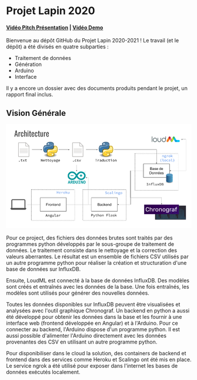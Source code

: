 # Projet Lapin 2020

#### [Vidéo Pitch Présentation](https://www.youtube.com/watch?v=5mi0oyz8Dks) | [Vidéo Demo](https://www.youtube.com/watch?v=I_x9ePzZfyA)

Bienvenue au dépôt GitHub du Projet Lapin 2020-2021 ! Le travail (et le dépôt) a été divisés en quatre subparties :
- Traitement de données
- Génération
- Arduino
- Interface

Il y a encore un dossier avec des documents produits pendant le projet, un rapport final inclus.

## Vision Générale

![](./Docs/Architecture-Solution.png)

Pour ce project, des fichiers des données brutes sont traités par des programmes python développés par le sous-groupe de traitement de données. Le traitement consiste dans le nettoyage et la correction des valeurs aberrantes. Le résultat est un ensemble de fichiers CSV utilisés par un autre programme python pour réaliser la création et structuration d'une base de données sur InfluxDB.

Ensuite, LoudML est connecté à la base de données InfluxDB. Des modèles sont créés et entraînés avec les données de la base. Une fois entraînés, les modèles sont utilisés pour générer des nouvelles données.

Toutes les données disponibles sur InfluxDB peuvent être visualisées et analysées avec l'outil graphique Chronograf. Un backend en python a aussi été développé pour obtenir les données dans la base et les fournir à une interface web (frontend développée en Angular) et à l'Arduino. Pour ce connecter au backend, l'Arduino dispose d'un programme python. Il est aussi possible d'alimenter l'Arduino directement avec les données provenantes des CSV en utilisant un autre programme python.

Pour disponibiliser dans le cloud la solution, des containers de backend et frontend dans des services comme Heroku et Scalingo ont été mis en place. Le service ngrok a été utilisé pour exposer dans l'internet les bases de données exécutés localement.

